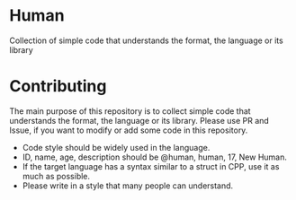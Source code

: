 # Human

Collection of simple code that understands the format, the language or its library

# Contributing

The main purpose of this repository is to collect simple code that understands the format, the language or its library. Please use PR and Issue, if you want to modify or add some code in this repository.

- Code style should be widely used in the language.
- ID, name, age, description should be @human, human, 17, New Human.
- If the target language has a syntax similar to a struct in CPP, use it as much as possible.
- Please write in a style that many people can understand.
